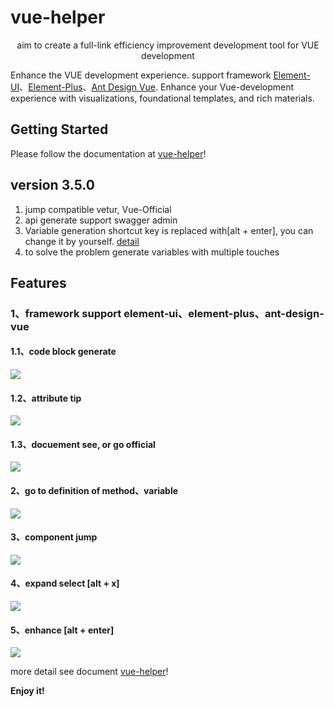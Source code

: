 # vue-helper

<div align="center">
  aim to create a full-link efficiency improvement development tool for VUE development
</div>

Enhance the VUE development experience. support framework <a class="m-link" href="https://element.eleme.cn/" target="_blank">Element-UI</a>、<a class="m-link" href="https://element-plus.gitee.io/" target="_blank">Element-Plus</a>、<a class="m-link" href="https://www.antdv.com/" target="_blank">Ant Design Vue</a>. Enhance your Vue-development experience with visualizations, foundational templates, and rich materials.

## Getting Started
Please follow the documentation at [vue-helper](http://vue-helper.80fight.cn/)!

## version 3.5.0
1. jump compatible vetur, Vue-Official
2. api generate support swagger admin
3. Variable generation shortcut key is replaced with[alt + enter], you can change it by yourself. [detail](http://vue-helper.80fight.cn/en/document/pro/mv.html)
4. to solve the problem generate variables with multiple touches

## Features
### 1、framework support element-ui、element-plus、ant-design-vue
<h4>1.1、code block generate</h4>
<img src="https://common.xxpie.com/helper-element-tag.gif" />
<h4>1.2、attribute tip</h4>
<img src="https://common.xxpie.com/helper-attr.gif" />
<h4>1.3、docuement see, or go official</h4>
<img src="https://common.xxpie.com/helper-document.gif" />
 <h4>2、go to definition of method、variable</h4>
<img src="https://common.xxpie.com/helper-go-to-define.gif" />
<h4>3、component jump</h4>
<img src="https://common.xxpie.com/helper-definition-file-jump.gif" />
<h4>4、expand select [alt + x]</h4>
<img src="https://common.xxpie.com/helper-variable-block.gif" />
<h4>5、enhance [alt + enter]</h4>
<img src="https://common.xxpie.com/helper-key-value.gif" />

more detail see document [vue-helper](http://vue-helper.80fight.cn/)!

**Enjoy it!**
 